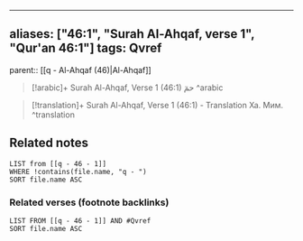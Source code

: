 
---
aliases: ["46:1", "Surah Al-Ahqaf, verse 1", "Qur'an 46:1"]
tags: Qvref
---

parent:: [[q - Al-Ahqaf (46)|Al-Ahqaf]]

> [!arabic]+ Surah Al-Ahqaf, Verse 1 (46:1)
> <span class="quran-arabic"> حمٓ</span>
^arabic

> [!translation]+ Surah Al-Ahqaf, Verse 1 (46:1) - Translation
> Ха. Мим.
^translation



## Related notes
```dataview
LIST from [[q - 46 - 1]]
WHERE !contains(file.name, "q - ")
SORT file.name ASC
```

### Related verses (footnote backlinks)
```dataview
LIST FROM [[q - 46 - 1]] AND #Qvref
SORT file.name ASC
```

